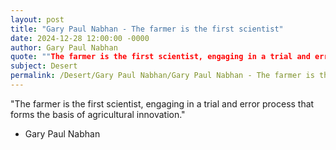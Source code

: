 ```yaml
---
layout: post
title: "Gary Paul Nabhan - The farmer is the first scientist"
date: 2024-12-28 12:00:00 -0000
author: Gary Paul Nabhan
quote: ""The farmer is the first scientist, engaging in a trial and error process that forms the basis of agricultural innovation.""
subject: Desert
permalink: /Desert/Gary Paul Nabhan/Gary Paul Nabhan - The farmer is the first scientist
---
```


"The farmer is the first scientist, engaging in a trial and error process that forms the basis of agricultural innovation."

- Gary Paul Nabhan
